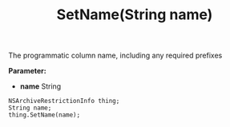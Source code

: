 ﻿---
uid: crmscript_ref_NSArchiveRestrictionInfo_SetName
title: SetName(String name)
intellisense: NSArchiveRestrictionInfo.SetName
keywords: NSArchiveRestrictionInfo, GetName
so.topic: reference
---

The programmatic column name, including any required prefixes

**Parameter:** 
 - **name** String

```crmscript
NSArchiveRestrictionInfo thing;
String name;
thing.SetName(name);
```

